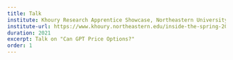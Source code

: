 ```yaml
---
title: Talk
institute: Khoury Research Apprentice Showcase, Northeastern University
institute-url: https://www.khoury.northeastern.edu/inside-the-spring-2024-khoury-research-apprenticeship-showcase/#Pawar
duration: 2021
excerpt: Talk on "Can GPT Price Options?"
order: 1
---
```

